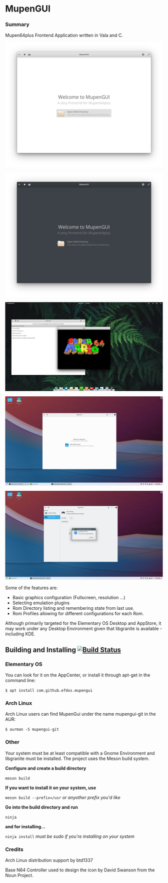 # MupenGUI 
### Summary
Mupen64plus Frontend Application written in Vala and C.

![Alt text](data/screenshots/Welcome.png?raw=true "Welcome Screen")

![Alt text](data/screenshots/Welcome_Dark.png?raw=true "Welcome Screen in Dark Mode")

![Alt text](data/screenshots/Pantheon_Running.png?raw=true "Running SM64")

![Alt text](data/screenshots/KDE_Welcome.png?raw=true "Looking sexy on KDE")

![Alt text](data/screenshots/KDE_Input.png?raw=true "The whole reason why I'm making this")

Some of the features are:

* Basic graphics configuration (Fullscreen, resolution ...)
* Selecting emulation plugins
* Rom Directory listing and remembering state from last use.
* Rom Profiles allowing for different configurations for each Rom.

Although primarily targeted for the Elementary OS Desktop and AppStore, it may work under any Desktop Environment
given that libgranite is available - including KDE.

## Building and Installing [![Build Status](https://travis-ci.com/EFDos/mupengui.svg?branch=master)](https://travis-ci.com/EFDos/mupengui)

### Elementary OS

You can look for it on the AppCenter, or install it through apt-get in the command line:

`$ apt install com.github.efdos.mupengui`

### Arch Linux

Arch Linux users can find MupenGui under the name mupengui-git in the AUR:

`$ aurman -S mupengui-git`

### Other

Your system must be at least compatible with a Gnome Environment and libgranite must be installed.
The project uses the Meson build system.

**Configure and create a build directory**

`meson build`

**If you want to install it on your system, use**

`meson build --prefix=/usr`
*or anyother prefix you'd like*

**Go into the build directory and run**

`ninja`

**and for installing...**

`ninja install`
*must be sudo if you're installing on your system*

### Credits
Arch Linux distribution support by btd1337 

Base N64 Controller used to design the icon by David Swanson from the Noun Project.
